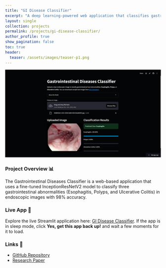 ```yaml
---
title: "GI Disease Classifier"
excerpt: "A deep learning-powered web application that classifies gastrointestinal diseases from endoscopic images with 98% accuracy."
layout: single
collection: projects
permalink: /projects/gi-disease-classifier/
author_profile: true
show_pagination: false
toc: true
header:
  teaser: /assets/images/teaser-p1.png
---
```


![GI Disease Classifier](/assets/images/teaser-p1.png)

### Project Overview 📊
The Gastrointestinal Diseases Classifier is a web-based application that uses a fine-tuned InceptionResNetV2 model to classify three gastrointestinal abnormalities (Esophagitis, Polyps, and Ulcerative Colitis) in endoscopic images with 98% accuracy.

### Live App 🔗
Explore the live Streamlit application here: [GI Disease Classifier](https://gidiseaseclassifier.streamlit.app/). If the app is in sleep mode, click **Yes, get this app back up!** and wait a few moments for it to load.

### Links 🔗
- [GitHub Repository](https://github.com/byahmedali/GIDiseaseClassifier)
- [Research Paper](https://peerj.com/articles/cs-2587/)